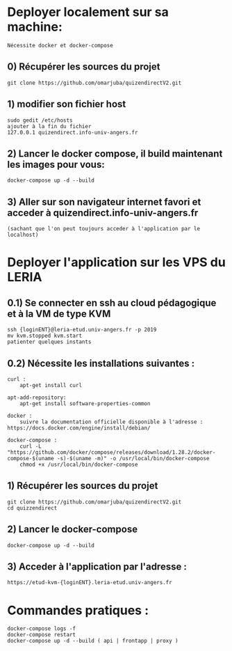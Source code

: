 # Deployer localement sur sa machine:

	Nécessite docker et docker-compose

## 0) Récupérer les sources du projet
	git clone https://github.com/omarjuba/quizendirectV2.git


## 1) modifier son fichier host
	sudo gedit /etc/hosts
	ajouter à la fin du fichier 
	127.0.0.1 quizendirect.info-univ-angers.fr

## 2) Lancer le docker compose, il build maintenant les images pour vous:
	docker-compose up -d --build

## 3) Aller sur son navigateur internet favori et acceder à quizendirect.info-univ-angers.fr
	(sachant que l'on peut toujours acceder à l'application par le localhost)


# Deployer l'application sur les VPS du LERIA

## 0.1) Se connecter en ssh au cloud pédagogique et à la VM de type KVM
	ssh {loginENT}@leria-etud.univ-angers.fr -p 2019
	mv kvm.stopped kvm.start
	patienter quelques instants

## 0.2) Nécessite les installations suivantes : 
	curl :
		apt-get install curl

	apt-add-repository:
		apt-get install software-properties-common

	docker :
		suivre la documentation officielle disponible à l'adresse : https://docs.docker.com/engine/install/debian/

	docker-compose :
		curl -L "https://github.com/docker/compose/releases/download/1.28.2/docker-compose-$(uname -s)-$(uname -m)" -o /usr/local/bin/docker-compose
		chmod +x /usr/local/bin/docker-compose

## 1) Récupérer les sources du projet
	git clone https://github.com/omarjuba/quizendirectV2.git
	cd quizzendirect

## 2) Lancer le docker-compose
	docker-compose up -d --build

## 3) Acceder à l'application par l'adresse :
	https://etud-kvm-{loginENT}.leria-etud.univ-angers.fr

# Commandes pratiques :
	docker-compose logs -f
	docker-compose restart
	docker-compose up -d --build ( api | frontapp | proxy )
